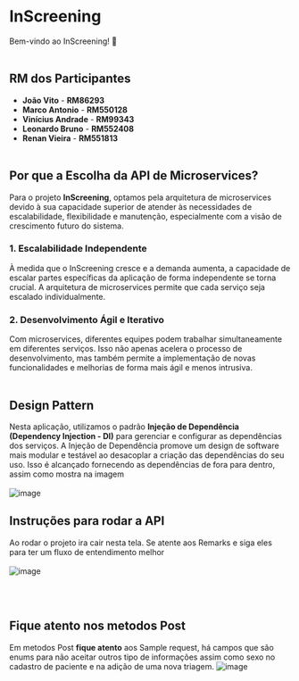 # InScreening

Bem-vindo ao InScreening! 🚀
<br><br>

## RM dos Participantes

- **João Vito** - **RM86293**
- **Marco Antonio** - **RM550128**
- **Vinícius Andrade** - **RM99343**
- **Leonardo Bruno** - **RM552408**
- **Renan Vieira** - **RM551813**
<br><br>

## Por que a Escolha da API de Microservices?

Para o projeto **InScreening**, optamos pela arquitetura de microservices devido à sua capacidade superior de atender às necessidades de escalabilidade, flexibilidade e manutenção, especialmente com a visão de crescimento futuro do sistema. 

### 1. **Escalabilidade Independente**

À medida que o InScreening cresce e a demanda aumenta, a capacidade de escalar partes específicas da aplicação de forma independente se torna crucial. A arquitetura de microservices permite que cada serviço seja escalado individualmente.

### 2. **Desenvolvimento Ágil e Iterativo**

Com microservices, diferentes equipes podem trabalhar simultaneamente em diferentes serviços. Isso não apenas acelera o processo de desenvolvimento, mas também permite a implementação de novas funcionalidades e melhorias de forma mais ágil e menos intrusiva. 
<br><br>
## Design Pattern

Nesta aplicação, utilizamos o padrão **Injeção de Dependência (Dependency Injection - DI)** para gerenciar e configurar as dependências dos serviços. A Injeção de Dependência promove um design de software mais modular e testável ao desacoplar a criação das dependências do seu uso. Isso é alcançado fornecendo as dependências de fora para dentro, assim como mostra na imagem 
<br><br>
![image](https://github.com/user-attachments/assets/ffdbcb83-7b83-4bf5-8544-eae8555f0586)

## Instruções para rodar a API

Ao rodar o projeto ira cair nesta tela. Se atente aos Remarks e siga eles para ter um fluxo de entendimento melhor
<br><br>
![image](https://github.com/user-attachments/assets/b0e74465-3c54-45c3-9fd6-5636a73dca60)

<br><br>
## Fique atento nos metodos Post
Em metodos Post **fique atento** aos Sample request, há campos que são enums para não aceitar outros tipo de informações assim como sexo no cadastro de paciente e na adição de uma nova triagem.
![image](https://github.com/user-attachments/assets/b8d2feab-3597-40f4-a499-70e325291399)



